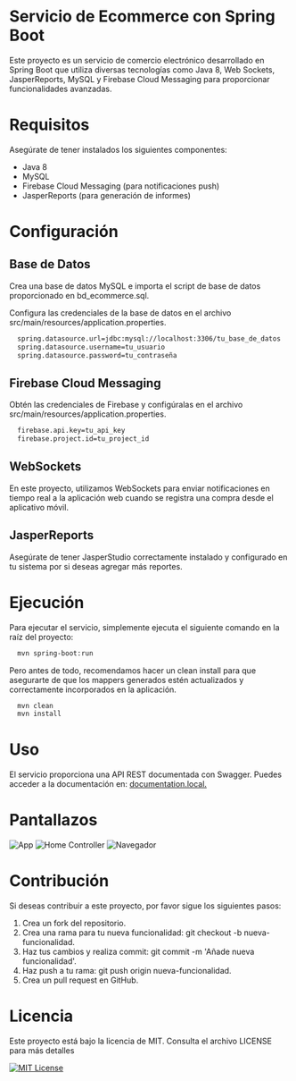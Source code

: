# Servicio de Ecommerce con Spring Boot
Este proyecto es un servicio de comercio electrónico desarrollado en Spring Boot que utiliza diversas tecnologías como Java 8, Web Sockets, JasperReports, MySQL y Firebase Cloud Messaging para proporcionar funcionalidades avanzadas.

# Requisitos
Asegúrate de tener instalados los siguientes componentes:

* Java 8
* MySQL
* Firebase Cloud Messaging (para notificaciones push)
* JasperReports (para generación de informes)

# Configuración
## Base de Datos
Crea una base de datos MySQL e importa el script de base de datos proporcionado en bd_ecommerce.sql.

Configura las credenciales de la base de datos en el archivo src/main/resources/application.properties.

```bash
  spring.datasource.url=jdbc:mysql://localhost:3306/tu_base_de_datos
  spring.datasource.username=tu_usuario
  spring.datasource.password=tu_contraseña
```
## Firebase Cloud Messaging
Obtén las credenciales de Firebase y configúralas en el archivo src/main/resources/application.properties.

```bash
  firebase.api.key=tu_api_key
  firebase.project.id=tu_project_id
```
## WebSockets
En este proyecto, utilizamos WebSockets para enviar notificaciones en tiempo real a la aplicación web cuando se registra una compra desde el aplicativo móvil.
## JasperReports
Asegúrate de tener JasperStudio correctamente instalado y configurado en tu sistema por si deseas agregar más reportes.

# Ejecución
Para ejecutar el servicio, simplemente ejecuta el siguiente comando en la raíz del proyecto: 

```bash
  mvn spring-boot:run
```
Pero antes de todo, recomendamos hacer un clean install para que asegurarte de que los mappers generados estén actualizados y correctamente incorporados en la aplicación.
```bash
  mvn clean
  mvn install
```

# Uso
El servicio proporciona una API REST documentada con Swagger. Puedes acceder a la documentación en: [documentation.local.](http://localhost:8080/swagger-ui.html)

# Pantallazos

![App](https://lh3.googleusercontent.com/fife/AK0iWDzYf6s7OCls6jJkk5w7hPYW6vz6JKJpUVeYPgyOv-Z_r_s2RfFKspEe5ZADbDLce7h5uzKkiFhOvT18JV8FMHWfQK6DD9Ipus_hm7LagcLEn5XzMcJA3aWA6jwlr4hLJAYgidojXfDN6oepfdK1oksqSY483ap-lHRPoHa-QAZWtrUIotc1Xs5Xh0Ir4v8h3mzVU8Sy0gvKlgAqxp6uXcIcm-ilMtLszEQQgCH08cFH_M0fu7YQa1JiA1ssWr7aIeUQ4wz-oIJYTIVYoS2CYuv53XL_IqQSKdGTIOHcd5aG9B79JexRDvOiSsaOwrP02SgwDEbEmHfKvjXR_5dQNeQZDo59ynqYyvMYqzsIQx6e815xVc_Jpv-7ab860E3uxtjeCeaT_eRql_vdTvTRdEClKbMry_mj9wCzsmxNI7iCVBUbOOE3JRSSr_gJ00JnqQCiCaIEBG8khGGuD0f0nJoSjVgM-r6qEjFFq0tgPmW2F-tpfIpjvdPHjCSv2lGbladavezYeQ9TwELc0KMEaAvNE4NB81DfR__3eiPR4asJIDBjYPJHPWD4yxKkoExBScAAVZtrgp12udeRLGC9SAAivXV9FctO0ptK0qh7DZlzJexkpu_jOBAsyYKQj8yCpZy7F-94CRgVu2zn2LTltWhiFYyrQd22q-gx7OyeEDBGXgVKs7et53R3Ga6cUHByK3yX3LOPSOFlyRmesnmsZAkSIvL-H-5_IVqxjqeaxj5W-weNEI_vtgiq5bUutMat0tM8_azkYNmDh99H6sh8easvicArICtsfOt_VOjjnIsdpInFwUnLio2aFniv_eGMrNK-lbwOMjFIRTBkMN5LQGOfJUHvvxzvKpAc8sdpEurnCJsS3kHzcVZPU-wBx4VtVEbBsttTD47KE7mTVRPHdpdGOuFWJ8oF09cuVPnmzY9-9Uvt7MUild5CBmbeEC2XU3GU18TVzsbsHjn-_73Np9SgXv78kgtDRZEPhJCMSX8EZnM-aE91Izcq5OjovE2JHWD-_GHhRr_bLPMSnYHIRIJ8ewotPMoBDY5eWRjDSuVFwAIALORT9sJxxT0QrLM4dES35N8yXd32-LjHjMsmLjV-dSkE8SFmB6R8tRGVCGNvYPdqXA5j3UKDxbUkF-yTF8X9Ayh5RgCY59tB7LjycHVn_pScCn4kNaW5svw8qLKjyzU8J6UOd6mzhLj8vZ-y_pLQ0ExoWI8q3ry0qZXMDgq-8lLJiHPGloTW55P-NfTJ05A0kF8zTD-T2TvDDkaiK4v6gJ3y6ePivWShTfWWDGT8Tiq63_xX9-Mqau8cMjjGS_VS7ErbK5gANXc6yBJAEJJBWsyhtZtk3-5grlZVt1lHbWKKddzPTfMQHyyuZ8Cn8RdU-wGTTBCPl0yZKFg9DboAzMuypP5thNueffGeSCNB5AIi3qOuVfOb1013q4fDbzw3oUJbew2OjLeamKD5kQvMHMmR-43AuXqenURAUPX7rTcO8InSvzkxcicJsqTlCqYGuIxSpAC3mHdXeY-nlu-lTSiE0NWqLAyKWOcXT-39xSjWQVC3EYDycf21iUBvnpU_c9Yt3458xYPOJoJfS5h-D5ZItedny4vaEq2F5I_TM1NuPEusqyi_KUDD1p4kgXQjhFMieroOAwXfY8pLMNHPVPRinBguyhz0UsXtiMa0AL4=s1130-w1130-h202-s-no-gm?authuser=0)
![Home Controller](https://lh3.googleusercontent.com/pw/ADCreHfEzCmeOLScLskNcYVkbVTgPRJKsjVD0WCLF4DN4Pu7sbjzel8uvvbduulRMl9ZgW5q_rZOz_9d5YzP_VxKMiTMA03pFEfq7StPuY05tI-nppyx52F-wjTsqM4OfZUsxorIKVuKpXDX71KPCJ2exjnZMQDbim1XEyqMFD5qOz_OxzKWHWN_5miOzB8n4YN4uHBAPjhw5u1wd8hDIL-kUt9vIB15SUxcZ40Oh1_AEh0ErJFZ4bBrTbgmC89u2Bp7gFOk8aje91NSNER6feBagrlMc6voFTuP3TGyd1F_uTdgc1ghhLTcUv97uVDeEw9Mp--YyxXNFmJ7vtyw_1D6NWJ6xhghDZDRvEN8NVGbXH5dpf4DgelimmewoCRoF--nMCv9CmxaSqPYrRj7ywNRjuJ4yOWiCZhOr9ko0WQSh5ka-16CkJmJAIOpvE8DlgkpZoA4763RQ-1Y5auJf4kfu5SM0kJdwMHuYfS-NnzvAgl9epVcT6K2ZtMx_oMlmU_nkr4cDDiQuQqUge8NfQp39EXfoDprdwQ8nHVahj2eXhVD9M-zMMrUwtwk6k6Jvby8yr2FYm9ReIhuxl6i595nQntrzHSJlvnRaWn-n9u9LVPpThwBslkCjUQYHoxTraw8NCcpkmNduMhUHSLTXqbpt4rJWhZ8FiRWHL35RAIPaEPmrEhaMH1rvRRpe3OOZMH5KXOQ9vXDRSVjiavJOaI8E1rNjTzoPUZkbekTunLml_hiHirNxJUWiSL4-fw-FssxI9X1aCVlvIVeEQqpQePMEDw_kLcsjTkmH7hV7MDHbrJb90q9DGfWcw4FYHt1sISq7ACWRrVRVlH7rsrqgQQp2s5TtLxdCo8XoepNhZ4XPNzCJvioL9BjSyqWRXyagTZhWcFW9F4vr-vJEPpiVvfH9i4=w1100-h225-s-no-gm?authuser=0)
![Navegador](https://lh3.googleusercontent.com/fife/AK0iWDwmQMnCFlLDlCuClBDNTkMW0Y_ZBTOVjCoEqwIBy8TeXorspAbaZPiGHl_q4touC673jURcMosX2rt3i3fktCYwkMFgWbD99Qg2IRBWflAJT3iqRNSmzyuSRR46KMxrvQTmflrGu16J1ZEFSQ7t_7EyZUf9vY7r2v_mB9EdvHVhBpmzTr1lOQYdq5b2UHgxSrwKErgidobcjjP1n9_juBPCcm-XDlIzjX7glDRgEh5LCdXRuLbWMgPZO8-ltDC7vpSX0X_hCTurL39eyF2EWzEjw8jZ3pCxF36uE6Xp824B93op77ISHNp4bcpgeJIvuA4VIzrrMS7TtvLWdNlPsJm2cLTRnddiJmXN62x8QPlB_n3CmvWmAT5psYMHwtFil5C7k2Hd9J-t811IinzQ9lNcxfdwd7SEYhUqTMfVDWNwVjXGrajKOdOcN1RAQFF5D2onaYV_9bSGqpkgA5YIhw9FPUuGZV9kSkd-oQrV5tyaPy7WZRgXLm3cGxtZR16kwgvIiel-JYNbd4wJtLr8PtFxgchcdmAj07xz3fb8-FaMyb9s7Z11DTxVCLe2kCJQ4yR42kMOYa8-EfQHB2je_tMIaUd-SWM8mNbwk90bZ70xvfqHJsTN7m3PIel1qemIKymQiA2jWeWYmJj-eu0JZCsiX8XD_gpmdfWnuSudAhwvjH9k7KIiPaLSdavAxprc0bNRaLH_YkiuTvYDjys03ZDqowTJJKNFjYxuzOq6wPct9ugncwFSEIdHQQkzPoSbPBKIMoZmBwNlMsi184JJpN6FtK9reZeNZu9iFwdcIQGpTRbEPeW66Gj2GtmUoYUTdw8lxr3AvLu2uPlBSc6sB-NB4JqWlSsT9lwbnFOM-Kts3Fy2mADciccGZZBqAJsqiJdi97ah9avVBUOTmaJBQRc3-PrNdHL6V9Xlb-U-LQY-0M2DhE0-bqRBUWxjdVBRPG53tL-vQublooxGsbIc6JbDVLhrPazpDFvWkNQxcf4aMIcW3F7EsesPqT3cpYXL5NCjkL8fxRo1Y75wOPWbmKJFsSLEvQtPK2UlubNsAzGobJpwE0c7EJbpNSZwjAI0JGYWLt2Fwbcg7yey3ZewnBgkfg-kNhTuQFIrzbTmJyXS4ZAhEhSEKTdEE1P7Adl8VHQaeEJXt3tYuLJtZf5XM3v6BjX_1E3m56G3R8U7r2JVuw3lIwA6podnqn2Hf1r0D6ZuqymkE1Qak-VwWOLIqlJWRijijbGVa1DRad2mnKSlhp7v-uEg4eD0ZN8dZKL34Nj3TXXYaPcSu_uhE7z7HTL1dGHeYu_wc6fkML9XShhmv76Ldy9t9xxCmY6vhLx2upzkLpFfP0F6DKMh89-KrT3P7WfbUl-t7j6rQJS3MNvHoqsi32sO3Lpne_YZqOrTyRXZ2vLgghYBtjyvg9XG9AsOAT7-0k5m4xodhYn1GTm7ffCGYm9jkFIXlg4IBr0ziNNjQwrz7M8jvKtfCA9m1LYRKTSac9orpF_vQaTlLVwNYxuGzutgKc2oSGohxoZx2__Is0ogpCruCvJ_XtapgsaMKkFfz3cyeosDxjkiJFcysvMNFcovyDbRwkGmdwRURlxTMc_mejDSFem6QjUb3lYJs2jhGkMhPxVG4qLBAljGEpVN9MZrHmnmlN2VZosrrBAF_b8vy3M_ynYGDE-peaZ3NA8=s613-w613-h161-s-no-gm?authuser=0)

# Contribución
Si deseas contribuir a este proyecto, por favor sigue los siguientes pasos:

1. Crea un fork del repositorio.
2. Crea una rama para tu nueva funcionalidad: git checkout -b nueva-funcionalidad.
3. Haz tus cambios y realiza commit: git commit -m 'Añade nueva funcionalidad'.
4. Haz push a tu rama: git push origin nueva-funcionalidad.
5. Crea un pull request en GitHub.

# Licencia
Este proyecto está bajo la licencia de MIT. Consulta el archivo LICENSE para más detalles

[![MIT License](https://img.shields.io/badge/License-MIT-green.svg)](https://choosealicense.com/licenses/mit/)
